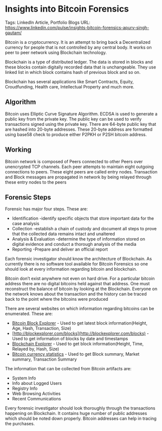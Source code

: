 # Insights into Bitcoin Forensics

Tags: LinkedIn Article, Portfolio Blogs
URL: https://www.linkedin.com/pulse/insights-bitcoin-forensics-apurv-singh-gautam/

Bitcoin is a cryptocurrency. It is an attempt to bring back a Decentralized currency for people that is not controlled by any central body. It works on peer to peer network using Blockchain technology.

Blockchain is a type of distributed ledger. The data is stored in blocks and these blocks contain digitally recorded data that is unchangeable. They use linked list in which block contains hash of previous block and so on.

Blockchain has several applications like Smart Contracts, Equity, Croudfunding, Health care, Intellectual Property and much more.

## Algorithm

Bitcoin uses Elliptic Curve Signature Algorithm. ECDSA is used to generate a public key from the private key. The public key can be used to verify transactions signed using the private key. There are 64-byte public key that are hashed into 20-byte addresses. These 20-byte address are formatted using base58 check to produce either P2PKH or P2SH bitcoin address.

## Working

Bitcoin network is composed of Peers connected to other Peers over unencrypted TCP channels. Each peer attempts to maintain eight outgoing connections to peers. These eight peers are called entry nodes. Transaction and Block messages are propagated in network by being relayed through these entry nodes to the peers

## Forensic Steps

Forensic has major four steps. These are:

- Identification -identify specific objects that store important data for the case analysis
- Collection -establish a chain of custody and document all steps to prove that the collected data remains intact and unaltered
- Analysis & Evaluation -determine the type of information stored on digital evidence and conduct a thorough analysis of the media
- Reporting -Prepare and deliver an official report

Each forensic investigator should know the architecture of Blockchain. As currently there is no software tool available for Bitcoin Forensics so one should look at every information regarding bitcoin and blockchain.

Bitcoin don’t exist anywhere not even on hard drive. For a particular bitcoin address there are no digital bitcoins held against that address. One must reconstruct the balance of bitcoin by looking at the Blockchain. Everyone on the network knows about the transaction and the history can be traced back to the point where the bitcoins were produced

There are several websites on which information regarding bitcoins can be enumerated. These are:

- [Bitcoin Block Explorer](https://blockexplorer.com/) - Used to get latest block information(Height, Age, Hash, Transaction, Size)
- [http://blockexplorer.com/blocks](http://blockexplorer.com/blocks) - Used to get information of blocks by date and timestamps
- [Blockchain Explorer](https://www.blockchain.com/btc/blocks) - Used to get block information(Height, Time, Relayed by, Hash, Size)
- [Bitcoin currency statistics](https://www.blockchain.com/stats) - Used to get Block summary, Market summary, Transaction Summary

The information that can be collected from Bitcoin artifacts are:

- System Info
- Info about Logged Users
- Registry Info
- Web Browsing Activities
- Recent Communications

Every forensic investigator should look thoroughly through the transactions happening on Blockchain. It contains huge number of public addresses which should be noted down properly. Bitcoin addresses can help in tracing the purchases.